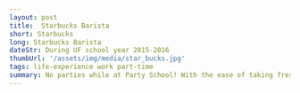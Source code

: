 ```yaml
---
layout: post
title:  Starbucks Barista
short: Starbucks
long: Starbucks Barista
dateStr: During UF school year 2015-2016
thumbUrl: '/assets/img/media/star_bucks.jpg'
tags: life-experience work part-time
summary: No parties while at Party School! With the ease of taking freshmen classes, I filled my pare time working as a Barista at Library West. Good experience, picked up some skills making coffee and cool drinks.
---
```

